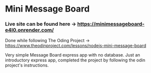 # Mini Message Board

### Live site can be found here -> https://minimessageboard-e4l0.onrender.com/

Done while following The Oding Project -> https://www.theodinproject.com/lessons/nodejs-mini-message-board

Very simple Message Board express app with no database. Just an introductory express app, completed the project by following the odin project's instructions.
